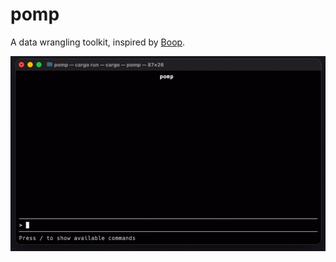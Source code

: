 # pomp

A data wrangling toolkit, inspired by [Boop](https://github.com/IvanMathy/Boop).

![demo](./img/demo.gif)
